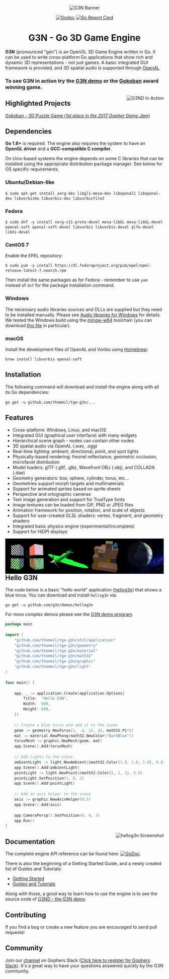 
  <p align="center"><img width="150" src="https://github.com/g3n/g3nd/blob/master/data/images/g3n_logo.png" alt="G3N Banner"/></p>
  <p align="center">
    <a href="https://godoc.org/github.com/thommil/tge-g3n"><img src="https://godoc.org/github.com/thommil/tge-g3n?status.svg" alt="Godoc"></img></a>
    <a href="https://goreportcard.com/report/github.com/thommil/tge-g3n"><img src="https://goreportcard.com/badge/github.com/thommil/tge-g3n"  alt="Go Report Card"/></a>
  </p>
  <p><h1 align="center">G3N - Go 3D Game Engine</h1></p>

**G3N** (pronounced "gen") is an OpenGL 3D Game Engine written in Go.
It can be used to write cross-platform Go applications that show rich and dynamic 3D representations - not just games. A basic integrated GUI framework is provided, and 3D spatial audio is supported through [OpenAL](https://www.openal.org/).

  ### **To see G3N in action try the [G3N demo](https://github.com/g3n/g3nd) or the [Gokoban](https://github.com/danaugrs/gokoban) award winning game.**

  <p align="center">
    <img style="float: right;" src="https://raw.githubusercontent.com/g3n/g3nd/master/data/images/g3nd_screenshots.png" alt="G3ND In Action"/>
  </p>

  ## Highlighted Projects

  [Gokoban - 3D Puzzle Game (_1st place in the 2017 Gopher Game Jam_)](https://github.com/danaugrs/gokoban)

  ## Dependencies

  **Go 1.8+** is required. The engine also requires the system to have an **OpenGL driver** and a **GCC-compatible C compiler**.

  On Unix-based systems the engine depends on some C libraries that can be installed using the appropriate distribution package manager. See below for OS specific requirements.

  ### Ubuntu/Debian-like

    $ sudo apt-get install xorg-dev libgl1-mesa-dev libopenal1 libopenal-dev libvorbis0a libvorbis-dev libvorbisfile3

  ### Fedora

    $ sudo dnf -y install xorg-x11-proto-devel mesa-libGL mesa-libGL-devel openal-soft openal-soft-devel libvorbis libvorbis-devel glfw-devel libXi-devel

  ### CentOS 7

Enable the EPEL repository:

    $ sudo yum -y install https://dl.fedoraproject.org/pub/epel/epel-release-latest-7.noarch.rpm

Then install the same packages as for Fedora - remember to use `yum` instead of `dnf` for the package installation command.

  ### Windows

The necessary audio libraries sources and DLLs are supplied but they need to be installed
manually. Please see [Audio libraries for Windows](audio/windows) for details. We tested the Windows build using the [mingw-w64](https://mingw-w64.org) toolchain (you can download [this file](https://sourceforge.net/projects/mingw-w64/files/Toolchains%20targetting%20Win64/Personal%20Builds/mingw-builds/8.1.0/threads-posix/seh/x86_64-8.1.0-release-posix-seh-rt_v6-rev0.7z) in particular).

  ### macOS

Install the development files of OpenAL and Vorbis using [Homebrew](https://brew.sh/):

    brew install libvorbis openal-soft

  ## Installation

  The following command will download and install the engine along with all its Go dependencies:

  `go get -u github.com/thommil/tge-g3n/...`

  ## Features

  * Cross-platform: Windows, Linux, and macOS
  * Integrated GUI (graphical user interface) with many widgets
  * Hierarchical scene graph - nodes can contain other nodes
  * 3D spatial audio via OpenAL (.wav, .ogg)
  * Real-time lighting: ambient, directional, point, and spot lights
  * Physically-based rendering: fresnel reflectance, geometric occlusion, microfacet distribution
  * Model loaders: glTF (.gltf, .glb), Wavefront OBJ (.obj), and COLLADA (.dae)
  * Geometry generators: box, sphere, cylinder, torus, etc...
  * Geometries support morph targets and multimaterials
  * Support for animated sprites based on sprite sheets
  * Perspective and ortographic cameras
  * Text image generation and support for TrueType fonts
  * Image textures can be loaded from GIF, PNG or JPEG files
  * Animation framework for position, rotation, and scale of objects
  * Support for user-created GLSL shaders: vertex, fragment, and geometry shaders
  * Integrated basic physics engine (experimental/incomplete)
  * Support for HiDPI displays

  <p align="center">
    <img style="float: right;" src="https://github.com/g3n/g3n.github.io/raw/master/img/g3n_banner_small.png" alt="G3N Banner"/>
  </p>

  ## Hello G3N

  The code below is a basic "hello world" application 
  ([hellog3n](https://github.com/g3n/demos/tree/master/hellog3n))
  that shows a blue torus.
  You can download and install `hellog3n` via:
    
    go get -u github.com/g3n/demos/hellog3n

  For more complex demos please see the [G3N demo program](https://github.com/g3n/g3nd).

  ```Go
  package main

  import (
      "github.com/thommil/tge-g3n/util/application"
      "github.com/thommil/tge-g3n/geometry"
      "github.com/thommil/tge-g3n/material"
      "github.com/thommil/tge-g3n/math32"
      "github.com/thommil/tge-g3n/graphic"
      "github.com/thommil/tge-g3n/light"
  )

  func main() {

      app, _ := application.Create(application.Options{
          Title:  "Hello G3N",
          Width:  800,
          Height: 600,
      })

      // Create a blue torus and add it to the scene
      geom := geometry.NewTorus(1, .4, 12, 32, math32.Pi*2)
      mat := material.NewPhong(math32.NewColor("DarkBlue"))
      torusMesh := graphic.NewMesh(geom, mat)
      app.Scene().Add(torusMesh)

      // Add lights to the scene
      ambientLight := light.NewAmbient(&math32.Color{1.0, 1.0, 1.0}, 0.8)
      app.Scene().Add(ambientLight)
      pointLight := light.NewPoint(&math32.Color{1, 1, 1}, 5.0)
      pointLight.SetPosition(1, 0, 2)
      app.Scene().Add(pointLight)

      // Add an axis helper to the scene
      axis := graphic.NewAxisHelper(0.5)
      app.Scene().Add(axis)

      app.CameraPersp().SetPosition(0, 0, 3)
      app.Run()
  }
  ```

  <p align="center">
    <img style="float: right;" src="https://github.com/g3n/demos/blob/master/hellog3n/screenshot.png" alt="hellog3n Screenshot"/>
  </p>

  ## Documentation

  The complete engine API reference can be found here: [![GoDoc](https://godoc.org/github.com/thommil/tge-g3n?status.svg)](https://godoc.org/github.com/thommil/tge-g3n).

  There is also the beginning of a Getting Started Guide, and a newly created list of Guides and Tutorials:

  * [Getting Started](https://github.com/thommil/tge-g3n/wiki/Getting-Started-(WIP))
  * [Guides and Tutorials](https://github.com/thommil/tge-g3n/wiki/Guides-and-Tutorials)

  Along with those, a good way to learn how to use the engine is to see the source code of [G3ND - the G3N demo](https://github.com/g3n/g3nd).
  
  ## Contributing

  If you find a bug or create a new feature you are encouraged to send pull requests!

  ## Community

  Join our [channel](https://gophers.slack.com/messages/g3n) on Gophers Slack ([Click here to register for Gophers Slack](https://invite.slack.golangbridge.org/)). It's a great way to have your questions answered quickly by the G3N community.
